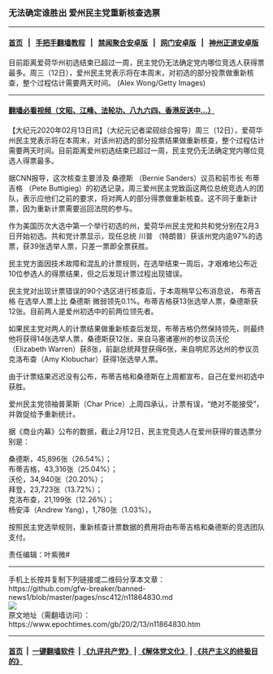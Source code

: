 ### 无法确定谁胜出 爱州民主党重新核查选票
------------------------

#### [首页](https://github.com/gfw-breaker/banned-news1/blob/master/README.md) &nbsp;&nbsp;|&nbsp;&nbsp; [手把手翻墙教程](https://github.com/gfw-breaker/guides/wiki) &nbsp;&nbsp;|&nbsp;&nbsp; [禁闻聚合安卓版](https://github.com/gfw-breaker/bn-android) &nbsp;&nbsp;|&nbsp;&nbsp; [网门安卓版](https://github.com/oGate2/oGate) &nbsp;&nbsp;|&nbsp;&nbsp; [神州正道安卓版](https://github.com/SzzdOgate/update) 



<div><img alt="" class="aligncenter wp-post-image" src="https://i.epochtimes.com/assets/uploads/2020/02/GettyImages-1204025891-600x400.jpg"/>
<div class="red16 caption">
 目前距离爱荷华州初选结束已超过一周，民主党仍无法确定党内哪位竞选人获得票最多。周三（12日），爱州民主党表示将在本周末，对初选的部分投票做重新核查，整个过程估计需要两天时间。 (Alex Wong/Getty Images)
</div>
</div><hr/>

#### [翻墙必看视频（文昭、江峰、法轮功、八九六四、香港反送中...）](https://github.com/gfw-breaker/banned-news1/blob/master/pages/link3.md)

<div><p>
 【大纪元2020年02月13日讯】（大纪元记者梁砚综合报导）周三（12日），爱荷华州民主党表示将在本周末，对该州初选的部分投票结果做重新核查，整个过程估计需要两天时间。目前距离爱州初选结束已超过一周，民主党仍无法确定党内哪位竞选人得票最多。
</p>
<p>
 据CNN报导，这次核查主要涉及
 <ok href="https://www.epochtimes.com/gb/tag/%E6%A1%91%E5%BE%B7%E6%96%AF.html">
  桑德斯
 </ok>
 （Bernie Sanders）议员和前市长
 <ok href="https://www.epochtimes.com/gb/tag/%E5%B8%83%E8%92%82%E5%90%89%E6%A0%BC.html">
  布蒂吉格
 </ok>
 （Pete Buttigieg）的初选记录。周三爱州民主党致函这两位总统竞选人的团队，表示应他们之前的要求，将对两人的部分得票做重新核查。这不同于重新计票，因为重新计票需要巡回法院的参与。
</p>
<p>
 作为美国历次大选中第一个举行初选的州，爱荷华州民主党和共和党分别在2月3日开始初选。共和党计票显示，现任总统
 <ok href="https://www.epochtimes.com/gb/tag/%E5%B7%9D%E6%99%AE.html">
  川普
 </ok>
 （特朗普）获该州党内逾97%的选票，获39张选举人票，只差一票即全票获胜。
</p>
<p>
 民主党方面因技术故障和混乱的计票规则，在选举结束一周后，才艰难地公布近10位参选人的得票结果，但之后发现计票过程出现错误。
</p>
<p>
 民主党对出现计票错误的90个选区进行核查后，于本周稍早公布消息说，
 <ok href="https://www.epochtimes.com/gb/tag/%E5%B8%83%E8%92%82%E5%90%89%E6%A0%BC.html">
  布蒂吉格
 </ok>
 在选举人票上比
 <ok href="https://www.epochtimes.com/gb/tag/%E6%A1%91%E5%BE%B7%E6%96%AF.html">
  桑德斯
 </ok>
 微弱领先0.1%。布蒂吉格获13张选举人票，桑德斯获12张。目前两人是爱州初选中的前两位领先者。
</p>
<p>
 如果民主党对两人的计票结果做重新核查后发现，布蒂吉格仍然保持领先，则最终他将获得14张选举人票，桑德斯获12张，来自马塞诸塞州的参议员沃伦（Elizabeth Warren）获8张，前副总统拜登获得6张，来自明尼苏达州的参议员克洛布查（Amy Klobuchar）获得1张选举人票。
</p>
<p>
 由于计票结果迟迟没有公布，布蒂吉格和桑德斯在上周都宣布，自己在爱州初选中获胜。
</p>
<p>
 爱州民主党领袖普莱斯（Char Price）上周四承认，计票有误，“绝对不能接受”，并敦促给予重新统计。
</p>
<p>
 据《商业内幕》公布的数据，截止2月12日，民主党竞选人在爱州获得的普选票分别是：
</p>
<p>
 桑德斯，45,896张（26.54%）；
 <br/>
 布蒂吉格，43,316张（25.04%）；
 <br/>
 沃伦，34,940张（20.20%）；
 <br/>
 拜登，23,723张（13.72%）；
 <br/>
 克洛布查，21,199张（12.26%）；
 <br/>
 杨安泽（Andrew Yang），1,780张（1.03%）。
</p>
<p>
 按照民主党选举规则，重新核查计票数据的费用将由布蒂吉格和桑德斯的竞选团队支付。
</p>
<p>
 责任编辑：叶紫微#
</p>
</div>
<hr/>
手机上长按并复制下列链接或二维码分享本文章：<br/>
https://github.com/gfw-breaker/banned-news1/blob/master/pages/nsc412/n11864830.md <br/>
<a href='https://github.com/gfw-breaker/banned-news1/blob/master/pages/nsc412/n11864830.md'><img src='https://github.com/gfw-breaker/banned-news1/blob/master/pages/nsc412/n11864830.md.png'/></a> <br/>
原文地址（需翻墙访问）：https://www.epochtimes.com/gb/20/2/13/n11864830.htm


------------------------
#### [首页](https://github.com/gfw-breaker/banned-news1/blob/master/README.md) &nbsp;|&nbsp; [一键翻墙软件](https://github.com/gfw-breaker/nogfw/blob/master/README.md) &nbsp;| [《九评共产党》](https://github.com/gfw-breaker/9ping.md/blob/master/README.md#九评之一评共产党是什么) | [《解体党文化》](https://github.com/gfw-breaker/jtdwh.md/blob/master/README.md) | [《共产主义的终极目的》](https://github.com/gfw-breaker/gczydzjmd.md/blob/master/README.md)


<img src='http://gfw-breaker.win/banned-news/pages/nsc412/n11864830.md' width='0px' height='0px'/>